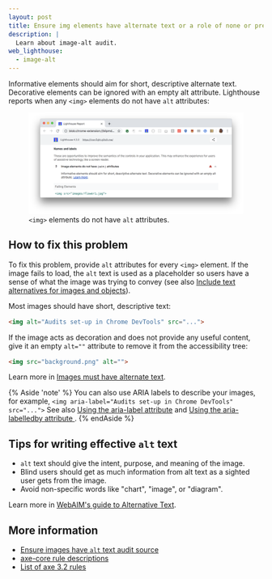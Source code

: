 ```yaml
---
layout: post
title: Ensure img elements have alternate text or a role of none or presentation
description: |
  Learn about image-alt audit.
web_lighthouse:
  - image-alt
---
```


Informative elements should aim for short, descriptive alternate text.
Decorative elements can be ignored with an empty alt attribute.
Lighthouse reports when any `<img>` elements do not have `alt` attributes:

<figure class="w-figure">
  <img class="w-screenshot w-screenshot--filled" src="image-alt.png" alt="Lighthouse audit showing <img> elements do not have alt attributes">
  <figcaption class="w-figcaption">
    <code>&lt;img></code> elements do not have <code>alt</code> attributes.
  </figcaption>
</figure>


## How to fix this problem

To fix this problem,
provide `alt` attributes for every `<img>` element.
If the image fails to load,
the `alt` text is used as a placeholder
so users have a sense of what the image was trying to convey
(see also
[Include text alternatives for images and objects](/labels-and-text-alternatives#include-text-alternatives-for-images-and-objects)).

Most images should have short, descriptive text:

```html
<img alt="Audits set-up in Chrome DevTools" src="...">
```

If the image acts as decoration and does not provide any useful content,
give it an empty `alt=""` attribute to remove it from the accessibility tree:

```html
<img src="background.png" alt="">
```

Learn more in [Images must have alternate text](https://dequeuniversity.com/rules/axe/3.3/image-alt?application=lighthouse).

{% Aside 'note' %}
You can also use ARIA labels to describe your images, for example,
`<img aria-label="Audits set-up in Chrome DevTools" src="...">`
See also
[Using the aria-label attribute](https://developer.mozilla.org/en-US/docs/Web/Accessibility/ARIA/ARIA_Techniques/Using_the_aria-label_attribute) and
[Using the aria-labelledby attribute
](https://developer.mozilla.org/en-US/docs/Web/Accessibility/ARIA/ARIA_Techniques/Using_the_aria-labelledby_attribute).
{% endAside %}

## Tips for writing effective `alt` text

- `alt` text should give the intent, purpose, and meaning of the image.
- Blind users should get as much information from alt text as a sighted user gets from the image.
- Avoid non-specific words like "chart", "image", or "diagram".

Learn more in
[WebAIM's guide to Alternative Text](https://webaim.org/techniques/alttext/).

<!--
## How this audit impacts overall Lighthouse score

Todo. I have no idea how accessibility scoring is working!
-->
## More information

- [Ensure images have `alt` text audit source](https://github.com/GoogleChrome/lighthouse/blob/master/lighthouse-core/audits/accessibility/image-alt.js)
- [axe-core rule descriptions](https://github.com/dequelabs/axe-core/blob/develop/doc/rule-descriptions.md)
- [List of axe 3.2 rules](https://dequeuniversity.com/rules/axe/3.3)
